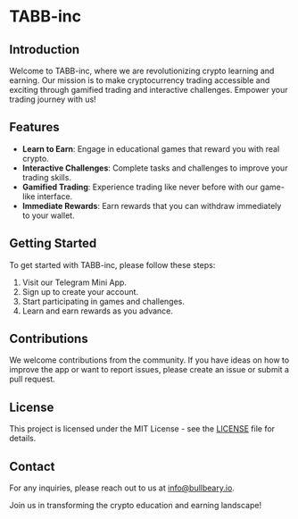 # TABB-inc

## Introduction
Welcome to TABB-inc, where we are revolutionizing crypto learning and earning. Our mission is to make cryptocurrency trading accessible and exciting through gamified trading and interactive challenges. Empower your trading journey with us!

## Features
- **Learn to Earn**: Engage in educational games that reward you with real crypto.
- **Interactive Challenges**: Complete tasks and challenges to improve your trading skills.
- **Gamified Trading**: Experience trading like never before with our game-like interface.
- **Immediate Rewards**: Earn rewards that you can withdraw immediately to your wallet.

## Getting Started
To get started with TABB-inc, please follow these steps:
1. Visit our Telegram Mini App.
2. Sign up to create your account.
3. Start participating in games and challenges.
4. Learn and earn rewards as you advance.

## Contributions
We welcome contributions from the community. If you have ideas on how to improve the app or want to report issues, please create an issue or submit a pull request.

## License
This project is licensed under the MIT License - see the [LICENSE](LICENSE) file for details.

## Contact
For any inquiries, please reach out to us at [info@bullbeary.io](mailto:info@bullbeary.io).

Join us in transforming the crypto education and earning landscape!


